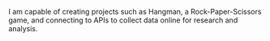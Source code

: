 I am capable of creating projects such as Hangman, a Rock-Paper-Scissors game, and connecting to APIs to collect data online for research and analysis.

